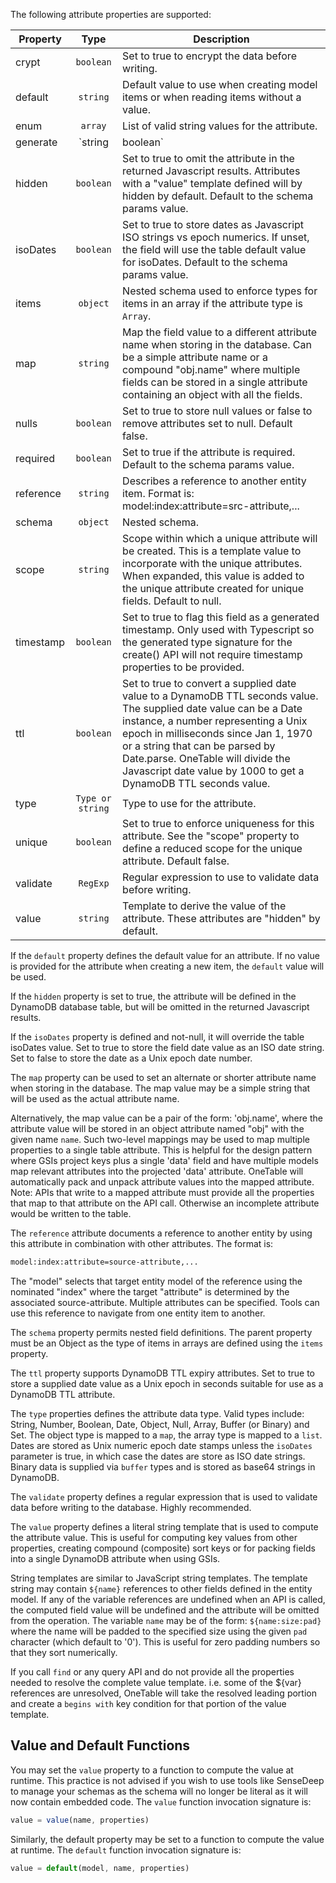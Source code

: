 The following attribute properties are supported:

| Property | Type | Description |
| -------- | :--: | ----------- |
| crypt | `boolean` | Set to true to encrypt the data before writing. |
| default | `string` | Default value to use when creating model items or when reading items without a value.|
| enum | `array` | List of valid string values for the attribute. |
| generate | `string|boolean` | Set to 'ulid' or 'uuid' to automatically create a new ID value for the attribute when creating new items. Set to true to use a custom ID generator defined via the Table params.generate option. Default to null. |
| hidden | `boolean` | Set to true to omit the attribute in the returned Javascript results. Attributes with a "value" template defined will by hidden by default. Default to the schema params value. |
| isoDates | `boolean` | Set to true to store dates as Javascript ISO strings vs epoch numerics. If unset, the field will use the table default value for isoDates. Default to the schema params value. |
| items | `object` | Nested schema used to enforce types for items in an array if the attribute type is `Array`.
| map | `string` | Map the field value to a different attribute name when storing in the database. Can be a simple attribute name or a compound "obj.name" where multiple fields can be stored in a single attribute containing an object with all the fields. |
| nulls | `boolean` | Set to true to store null values or false to remove attributes set to null. Default false. |
| required | `boolean` | Set to true if the attribute is required. Default to the schema params value. |
| reference | `string` | Describes a reference to another entity item. Format is: model:index:attribute=src-attribute,... |
| schema | `object` | Nested schema. |
| scope | `string` | Scope within which a unique attribute will be created. This is a template value to incorporate with the unique attributes. When expanded, this value is added to the unique attribute created for unique fields. Default to null.|
| timestamp | `boolean` | Set to true to flag this field as a generated timestamp. Only used with Typescript so the generated type signature for the create() API will not require timestamp properties to be provided. |
| ttl | `boolean` | Set to true to convert a supplied date value to a DynamoDB TTL seconds value. The supplied date value can be a Date instance, a number representing a Unix epoch in milliseconds since Jan 1, 1970 or a string that can be parsed by Date.parse. OneTable will divide the Javascript date value by 1000 to get a DynamoDB TTL seconds value. |
| type | `Type or string` | Type to use for the attribute. |
| unique | `boolean` | Set to true to enforce uniqueness for this attribute. See the "scope" property to define a reduced scope for the unique attribute. Default false. |
| validate | `RegExp` | Regular expression to use to validate data before writing. |
| value | `string` | Template to derive the value of the attribute. These attributes are "hidden" by default. |


If the `default` property defines the default value for an attribute. If no value is provided for the attribute when creating a new item, the `default` value will be used.

If the `hidden` property is set to true, the attribute will be defined in the DynamoDB database table, but will be omitted in the returned Javascript results.

If the `isoDates` property is defined and not-null, it will override the table isoDates value. Set to true to store the field date value as an ISO date string. Set to false to store the date as a Unix epoch date number.

The `map` property can be used to set an alternate or shorter attribute name when storing in the database. The map value may be a simple string that will be used as the actual attribute name.

Alternatively, the map value can be a pair of the form: 'obj.name', where the attribute value will be stored in an object attribute named "obj" with the given name `name`. Such two-level mappings may be used to map multiple properties to a single table attribute. This is helpful for the design pattern where GSIs project keys plus a single 'data' field and have multiple models map relevant attributes into the projected 'data' attribute. OneTable will automatically pack and unpack attribute values into the mapped attribute. Note: APIs that write to a mapped attribute must provide all the properties that map to that attribute on the API call. Otherwise an incomplete attribute would be written to the table.

The `reference` attribute documents a reference to another entity by using this attribute in combination with other attributes. The format is:

```bash
model:index:attribute=source-attribute,...
```

The "model" selects that target entity model of the reference using the nominated "index" where the target "attribute" is determined by the associated source-attribute. Multiple attributes can be specified. Tools can use this reference to navigate from one entity item to another.

The `schema` property permits nested field definitions. The parent property must be an Object as the type of items in arrays are defined using the `items` property.

The `ttl` property supports DynamoDB TTL expiry attributes. Set to true to store a supplied date value as a Unix epoch in seconds suitable for use as a DynamoDB TTL attribute.

The `type` properties defines the attribute data type. Valid types include: String, Number, Boolean, Date, Object, Null, Array, Buffer (or Binary) and Set. The object type is mapped to a `map`, the array type is mapped to a `list`. Dates are stored as Unix numeric epoch date stamps unless the `isoDates` parameter is true, in which case the dates are store as ISO date strings. Binary data is supplied via `buffer` types and is stored as base64 strings in DynamoDB.

The `validate` property defines a regular expression that is used to validate data before writing to the database. Highly recommended.

The `value` property defines a literal string template that is used to compute the attribute value. This is useful for computing key values from other properties, creating compound (composite) sort keys or for packing fields into a single DynamoDB attribute when using GSIs.

String templates are similar to JavaScript string templates. The template string may contain `${name}` references to other fields defined in the entity model. If any of the variable references are undefined when an API is called, the computed field value will be undefined and the attribute will be omitted from the operation. The variable `name` may be of the form: `${name:size:pad}` where the name will be padded to the specified size using the given `pad` character (which default to '0'). This is useful for zero padding numbers so that they sort numerically.

If you call `find` or any query API and do not provide all the properties needed to resolve the complete value template. i.e. some of the ${var} references are unresolved, OneTable will take the resolved leading portion and create a `begins with` key condition for that portion of the value template.

## Value and Default Functions

You may set the `value` property to a function to compute the value at runtime. This practice is not advised if you wish to use tools like SenseDeep to manage your schemas as the schema will no longer be literal as it will now contain embedded code. The `value` function invocation signature is:

```javascript
value = value(name, properties)
```

Similarly, the default property may be set to a function to compute the value at runtime. The `default` function invocation signature is:

```javascript
value = default(model, name, properties)
```
